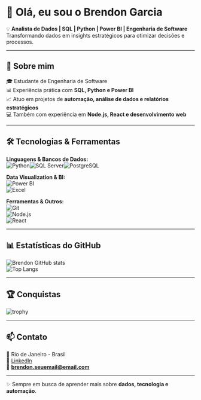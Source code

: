 # 👋 Olá, eu sou o Brendon Garcia  

💡 **Analista de Dados | SQL | Python | Power BI | Engenharia de Software**  
Transformando dados em insights estratégicos para otimizar decisões e processos.

---

## 🚀 Sobre mim
🎓 Estudante de Engenharia de Software  
📊 Experiência prática com **SQL, Python e Power BI**  
📈 Atuo em projetos de **automação, análise de dados e relatórios estratégicos**  
💻 Também com experiência em **Node.js, React e desenvolvimento web**  

---

## 🛠️ Tecnologias & Ferramentas

**Linguagens & Bancos de Dados:**  
![Python](https://img.shields.io/badge/-Python-3776AB?logo=python&logoColor=white&style=for-the-badge)![SQL Server](https://img.shields.io/badge/-SQL%20Server-CC2927?logo=microsoft-sql-server&logoColor=white&style=for-the-badge)![PostgreSQL](https://img.shields.io/badge/-PostgreSQL-4169E1?logo=postgresql&logoColor=white&style=for-the-badge)  

**Data Visualization & BI:**  
![Power BI](https://img.shields.io/badge/-PowerBI-F2C811?logo=powerbi&logoColor=black&style=for-the-badge)  
![Excel](https://img.shields.io/badge/-Excel-217346?logo=microsoft-excel&logoColor=white&style=for-the-badge)  

**Ferramentas & Outros:**  
![Git](https://img.shields.io/badge/-Git-F05032?logo=git&logoColor=white&style=for-the-badge)  
![Node.js](https://img.shields.io/badge/-Node.js-339933?logo=node.js&logoColor=white&style=for-the-badge)  
![React](https://img.shields.io/badge/-React-61DAFB?logo=react&logoColor=black&style=for-the-badge)  

---

## 📊 Estatísticas do GitHub
![Brendon GitHub stats](https://github-readme-stats.vercel.app/api?username=brendongarcia&show_icons=true&theme=tokyonight)  
![Top Langs](https://github-readme-stats.vercel.app/api/top-langs/?username=brendongarcia&layout=compact&theme=tokyonight)

---

## 🏆 Conquistas
![trophy](https://github-profile-trophy.vercel.app/?username=brendongarcia&theme=onedark&row=1&column=6)

---

## 📫 Contato
📍 Rio de Janeiro - Brasil  
💼 [LinkedIn](https://www.linkedin.com/in/brendongarciarocha)  
📧 **brendon.seuemail@email.com**

---
✨ Sempre em busca de aprender mais sobre **dados, tecnologia e automação**.
